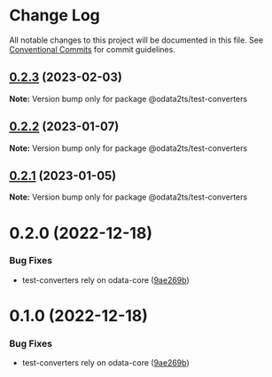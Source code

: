 # Change Log

All notable changes to this project will be documented in this file.
See [Conventional Commits](https://conventionalcommits.org) for commit guidelines.

## [0.2.3](https://github.com/odata2ts/odata2ts/compare/@odata2ts/test-converters@0.2.2...@odata2ts/test-converters@0.2.3) (2023-02-03)

**Note:** Version bump only for package @odata2ts/test-converters





## [0.2.2](https://github.com/odata2ts/odata2ts/compare/@odata2ts/test-converters@0.2.1...@odata2ts/test-converters@0.2.2) (2023-01-07)

**Note:** Version bump only for package @odata2ts/test-converters





## [0.2.1](https://github.com/odata2ts/odata2ts/compare/@odata2ts/test-converters@0.2.0...@odata2ts/test-converters@0.2.1) (2023-01-05)

**Note:** Version bump only for package @odata2ts/test-converters






# 0.2.0 (2022-12-18)


### Bug Fixes

* test-converters rely on odata-core ([9ae269b](https://github.com/odata2ts/odata2ts/commit/9ae269b19fca3d2c6be7cd906fed094ea8cff11a))





# 0.1.0 (2022-12-18)


### Bug Fixes

* test-converters rely on odata-core ([9ae269b](https://github.com/odata2ts/odata2ts/commit/9ae269b19fca3d2c6be7cd906fed094ea8cff11a))
